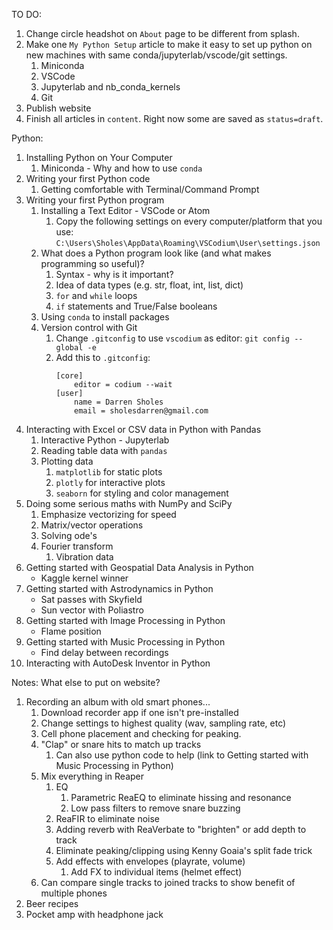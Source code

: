 TO DO:
1. Change circle headshot on `About` page to be different from splash.
2. Make one `My Python Setup` article to make it easy to set up python on new machines with same conda/jupyterlab/vscode/git settings.
    1. Miniconda
    2. VSCode
    3. Jupyterlab and nb_conda_kernels
    4. Git
3. Publish website
4. Finish all articles in `content`. Right now some are saved as `status=draft`.

Python:
1. Installing Python on Your Computer
    1. Miniconda - Why and how to use `conda`
2. Writing your first Python code
    1. Getting comfortable with Terminal/Command Prompt
3. Writing your first Python program
    1. Installing a Text Editor - VSCode or Atom
        1. Copy the following settings on every computer/platform that you use: `C:\Users\Sholes\AppData\Roaming\VSCodium\User\settings.json`
    2. What does a Python program look like (and what makes programming so useful)?
        1. Syntax - why is it important?
        2. Idea of data types (e.g. str, float, int, list, dict)
        3. `for` and `while` loops
        4. `if` statements and True/False booleans
    3. Using `conda` to install packages
    4. Version control with Git
        1. Change `.gitconfig` to use `vscodium` as editor:
            `git config --global -e`
        2. Add this to `.gitconfig`:
            ```
            [core]
                editor = codium --wait
            [user]
                name = Darren Sholes
                email = sholesdarren@gmail.com
           ```
4. Interacting with Excel or CSV data in Python with Pandas
    1. Interactive Python - Jupyterlab
    2. Reading table data with `pandas`
    3. Plotting data
        1. `matplotlib` for static plots
        2. `plotly` for interactive plots
        3. `seaborn` for styling and color management
5. Doing some serious maths with NumPy and SciPy
    1. Emphasize vectorizing for speed
    2. Matrix/vector operations
    3. Solving ode's
    4. Fourier transform
        1. Vibration data
6. Getting started with Geospatial Data Analysis in Python
    - Kaggle kernel winner
7. Getting started with Astrodynamics in Python
    - Sat passes with Skyfield
    - Sun vector with Poliastro
8. Getting started with Image Processing in Python
    - Flame position
9. Getting started with Music Processing in Python
    - Find delay between recordings
10. Interacting with AutoDesk Inventor in Python

Notes:
What else to put on website?
1. Recording an album with old smart phones...
    1. Download recorder app if one isn't pre-installed
    2. Change settings to highest quality (wav, sampling rate, etc)
    3. Cell phone placement and checking for peaking.
    4. "Clap" or snare hits to match up tracks
        1. Can also use python code to help (link to Getting started
            with Music Processing in Python)
    5. Mix everything in Reaper
        1. EQ
            1. Parametric ReaEQ to eliminate hissing and resonance
            2. Low pass filters to remove snare buzzing
        2. ReaFIR to eliminate noise
        3. Adding reverb with ReaVerbate to "brighten" or add depth to track
        4. Eliminate peaking/clipping using Kenny Goaia's split fade trick
        4. Add effects with envelopes (playrate, volume)
            1. Add FX to individual items (helmet effect)
    6. Can compare single tracks to joined tracks to show benefit of
       multiple phones
2. Beer recipes
3. Pocket amp with headphone jack
